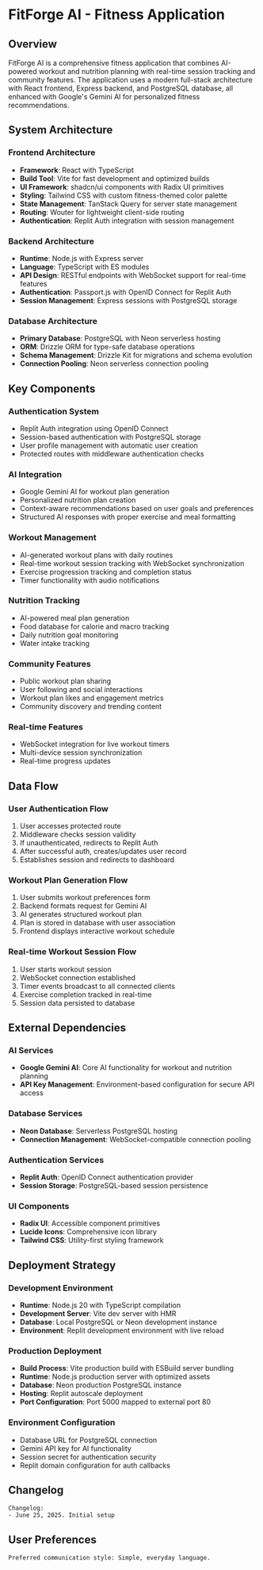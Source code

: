 # FitForge AI - Fitness Application

## Overview

FitForge AI is a comprehensive fitness application that combines AI-powered workout and nutrition planning with real-time session tracking and community features. The application uses a modern full-stack architecture with React frontend, Express backend, and PostgreSQL database, all enhanced with Google's Gemini AI for personalized fitness recommendations.

## System Architecture

### Frontend Architecture
- **Framework**: React with TypeScript
- **Build Tool**: Vite for fast development and optimized builds
- **UI Framework**: shadcn/ui components with Radix UI primitives
- **Styling**: Tailwind CSS with custom fitness-themed color palette
- **State Management**: TanStack Query for server state management
- **Routing**: Wouter for lightweight client-side routing
- **Authentication**: Replit Auth integration with session management

### Backend Architecture
- **Runtime**: Node.js with Express server
- **Language**: TypeScript with ES modules
- **API Design**: RESTful endpoints with WebSocket support for real-time features
- **Authentication**: Passport.js with OpenID Connect for Replit Auth
- **Session Management**: Express sessions with PostgreSQL storage

### Database Architecture
- **Primary Database**: PostgreSQL with Neon serverless hosting
- **ORM**: Drizzle ORM for type-safe database operations
- **Schema Management**: Drizzle Kit for migrations and schema evolution
- **Connection Pooling**: Neon serverless connection pooling

## Key Components

### Authentication System
- Replit Auth integration using OpenID Connect
- Session-based authentication with PostgreSQL storage
- User profile management with automatic user creation
- Protected routes with middleware authentication checks

### AI Integration
- Google Gemini AI for workout plan generation
- Personalized nutrition plan creation
- Context-aware recommendations based on user goals and preferences
- Structured AI responses with proper exercise and meal formatting

### Workout Management
- AI-generated workout plans with daily routines
- Real-time workout session tracking with WebSocket synchronization
- Exercise progression tracking and completion status
- Timer functionality with audio notifications

### Nutrition Tracking
- AI-powered meal plan generation
- Food database for calorie and macro tracking
- Daily nutrition goal monitoring
- Water intake tracking

### Community Features
- Public workout plan sharing
- User following and social interactions
- Workout plan likes and engagement metrics
- Community discovery and trending content

### Real-time Features
- WebSocket integration for live workout timers
- Multi-device session synchronization
- Real-time progress updates

## Data Flow

### User Authentication Flow
1. User accesses protected route
2. Middleware checks session validity
3. If unauthenticated, redirects to Replit Auth
4. After successful auth, creates/updates user record
5. Establishes session and redirects to dashboard

### Workout Plan Generation Flow
1. User submits workout preferences form
2. Backend formats request for Gemini AI
3. AI generates structured workout plan
4. Plan is stored in database with user association
5. Frontend displays interactive workout schedule

### Real-time Workout Session Flow
1. User starts workout session
2. WebSocket connection established
3. Timer events broadcast to all connected clients
4. Exercise completion tracked in real-time
5. Session data persisted to database

## External Dependencies

### AI Services
- **Google Gemini AI**: Core AI functionality for workout and nutrition planning
- **API Key Management**: Environment-based configuration for secure API access

### Database Services
- **Neon Database**: Serverless PostgreSQL hosting
- **Connection Management**: WebSocket-compatible connection pooling

### Authentication Services
- **Replit Auth**: OpenID Connect authentication provider
- **Session Storage**: PostgreSQL-based session persistence

### UI Components
- **Radix UI**: Accessible component primitives
- **Lucide Icons**: Comprehensive icon library
- **Tailwind CSS**: Utility-first styling framework

## Deployment Strategy

### Development Environment
- **Runtime**: Node.js 20 with TypeScript compilation
- **Development Server**: Vite dev server with HMR
- **Database**: Local PostgreSQL or Neon development instance
- **Environment**: Replit development environment with live reload

### Production Deployment
- **Build Process**: Vite production build with ESBuild server bundling
- **Runtime**: Node.js production server with optimized assets
- **Database**: Neon production PostgreSQL instance
- **Hosting**: Replit autoscale deployment
- **Port Configuration**: Port 5000 mapped to external port 80

### Environment Configuration
- Database URL for PostgreSQL connection
- Gemini API key for AI functionality
- Session secret for authentication security
- Replit domain configuration for auth callbacks

## Changelog

```
Changelog:
- June 25, 2025. Initial setup
```

## User Preferences

```
Preferred communication style: Simple, everyday language.
```